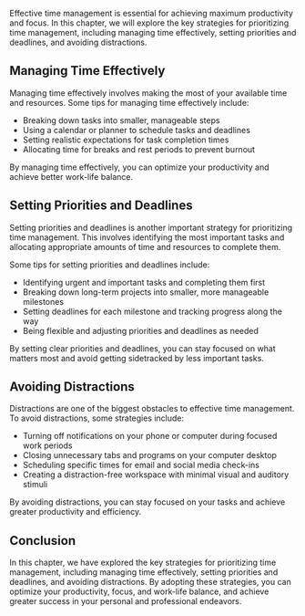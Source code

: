 
Effective time management is essential for achieving maximum productivity and focus. In this chapter, we will explore the key strategies for prioritizing time management, including managing time effectively, setting priorities and deadlines, and avoiding distractions.

Managing Time Effectively
-------------------------

Managing time effectively involves making the most of your available time and resources. Some tips for managing time effectively include:

* Breaking down tasks into smaller, manageable steps
* Using a calendar or planner to schedule tasks and deadlines
* Setting realistic expectations for task completion times
* Allocating time for breaks and rest periods to prevent burnout

By managing time effectively, you can optimize your productivity and achieve better work-life balance.

Setting Priorities and Deadlines
--------------------------------

Setting priorities and deadlines is another important strategy for prioritizing time management. This involves identifying the most important tasks and allocating appropriate amounts of time and resources to complete them.

Some tips for setting priorities and deadlines include:

* Identifying urgent and important tasks and completing them first
* Breaking down long-term projects into smaller, more manageable milestones
* Setting deadlines for each milestone and tracking progress along the way
* Being flexible and adjusting priorities and deadlines as needed

By setting clear priorities and deadlines, you can stay focused on what matters most and avoid getting sidetracked by less important tasks.

Avoiding Distractions
---------------------

Distractions are one of the biggest obstacles to effective time management. To avoid distractions, some strategies include:

* Turning off notifications on your phone or computer during focused work periods
* Closing unnecessary tabs and programs on your computer desktop
* Scheduling specific times for email and social media check-ins
* Creating a distraction-free workspace with minimal visual and auditory stimuli

By avoiding distractions, you can stay focused on your tasks and achieve greater productivity and efficiency.

Conclusion
----------

In this chapter, we have explored the key strategies for prioritizing time management, including managing time effectively, setting priorities and deadlines, and avoiding distractions. By adopting these strategies, you can optimize your productivity, focus, and work-life balance, and achieve greater success in your personal and professional endeavors.

